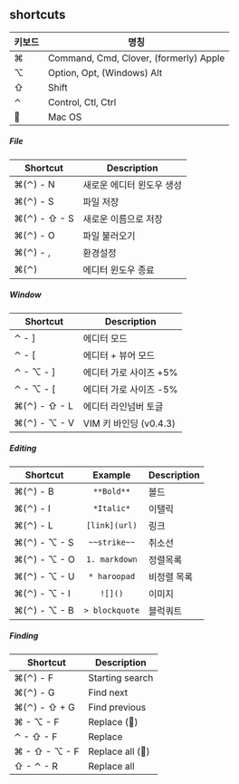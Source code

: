 ## shortcuts

키보드     | 명칭
---------|----------------------------------------
&#8984;  | Command, Cmd, Clover, (formerly) Apple
&#8997;  | Option, Opt, (Windows) Alt
&#8679;  | Shift
&#8963;  | Control, Ctl, Ctrl
&#63743; | Mac OS

##### File

Shortcut                  | Description
--------------------------|-------------------
&#8984;(&#8963;) - N         | 새로운 에디터 윈도우 생성
&#8984;(&#8963;) - S         | 파일 저장
&#8984;(&#8963;) - &#8679; - S | 새로운 이름으로 저장
&#8984;(&#8963;) - O         | 파일 불러오기
&#8984;(&#8963;) - ,         | 환경설정
&#8984;(&#8963;)         | 에디터 윈도우 종료

##### Window
Shortcut                       | Description
-------------------------------|-------------------
&#8963; - ]                    | 에디터 모드
&#8963; - [                    | 에디터 + 뷰어 모드
&#8963; - &#8997; - ]          | 에디터 가로 사이즈 +5%
&#8963; - &#8997; - [          | 에디터 가로 사이즈 -5%
&#8984;(&#8963;) - &#8679; - L | 에디터 라인넘버 토글
&#8984;(&#8963;) - &#8997; - V | VIM 키 바인딩 (v0.4.3)

##### Editing
Shortcut                       | Example        | Description
-------------------------------|:--------------:|-------------
&#8984;(&#8963;) - B           | `**Bold**`     | 볼드
&#8984;(&#8963;) - I           | `*Italic*`     | 이탤릭
&#8984;(&#8963;) - L           | `[link](url)`  | 링크
&#8984;(&#8963;) - &#8997; - S | `~~strike~~`   | 취소선
&#8984;(&#8963;) - &#8997; - O | `1. markdown`  | 정렬목록
&#8984;(&#8963;) - &#8997; - U | `* haroopad`   | 비정렬 목록
&#8984;(&#8963;) - &#8997; - I | `![]()`        | 이미지
&#8984;(&#8963;) - &#8997; - B | `> blockquote` | 블럭쿼트

##### Finding
Shortcut                        | Description
--------------------------------|-------------------
&#8984;(&#8963;) - F            | Starting search
&#8984;(&#8963;) - G            | Find next
&#8984;(&#8963;) - &#8679; + G  | Find previous
&#8984; - &#8997; - F           | Replace (&#63743;)
&#8963; - &#8679; - F           | Replace
&#8984; - &#8679; - &#8997; - F | Replace all (&#63743;)
&#8679; - &#8963; - R           | Replace all